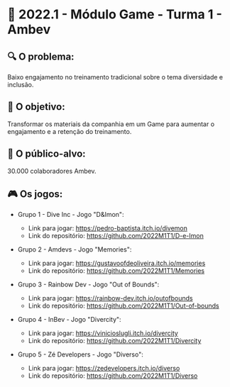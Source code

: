 # 🙋‍ 2022.1 - Módulo Game - Turma 1 - Ambev

## 🔍 O problema:
Baixo engajamento no treinamento tradicional sobre o tema diversidade e inclusão.

## 🎯 O objetivo:
Transformar os materiais da companhia em um Game para aumentar o engajamento e a retenção do treinamento.

## 🧩 O público-alvo:
30.000 colaboradores Ambev.

## 🎮 Os jogos:

- Grupo 1 - Dive Inc - Jogo "D&Imon":
  - Link para jogar: https://pedro-baptista.itch.io/divemon
  - Link do repositório: https://github.com/2022M1T1/D-e-Imon

- Grupo 2 - Amdevs - Jogo "Memories":
  - Link para jogar: https://gustavoofdeoliveira.itch.io/memories
  - Link do repositório: https://github.com/2022M1T1/Memories 

- Grupo 3 - Rainbow Dev - Jogo "Out of Bounds":
  - Link para jogar: https://rainbow-dev.itch.io/outofbounds
  - Link do repositório: https://github.com/2022M1T1/Out-of-bounds

- Grupo 4 - InBev - Jogo "Divercity":
  - Link para jogar: https://vinicioslugli.itch.io/divercity
  - Link do repositório: https://github.com/2022M1T1/Divercity

- Grupo 5 - Zé Developers - Jogo "Diverso":
  - Link para jogar: https://zedevelopers.itch.io/diverso
  - Link do repositório: https://github.com/2022M1T1/Diverso
